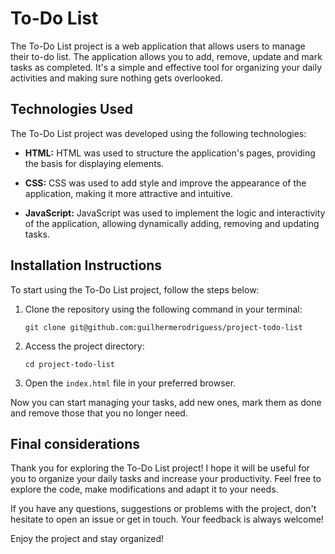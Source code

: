 # To-Do List

The To-Do List project is a web application that allows users to manage their to-do list. The application allows you to add, remove, update and mark tasks as completed. It's a simple and effective tool for organizing your daily activities and making sure nothing gets overlooked.

## Technologies Used

The To-Do List project was developed using the following technologies:

- **HTML:** HTML was used to structure the application's pages, providing the basis for displaying elements.

- **CSS:** CSS was used to add style and improve the appearance of the application, making it more attractive and intuitive.

- **JavaScript:** JavaScript was used to implement the logic and interactivity of the application, allowing dynamically adding, removing and updating tasks.

## Installation Instructions

To start using the To-Do List project, follow the steps below:

1. Clone the repository using the following command in your terminal:

   ```
   git clone git@github.com:guilhermerodriguess/project-todo-list
   ```

2. Access the project directory:

   ```
   cd project-todo-list
   ```

3. Open the `index.html` file in your preferred browser.

Now you can start managing your tasks, add new ones, mark them as done and remove those that you no longer need.

## Final considerations

Thank you for exploring the To-Do List project! I hope it will be useful for you to organize your daily tasks and increase your productivity. Feel free to explore the code, make modifications and adapt it to your needs.

If you have any questions, suggestions or problems with the project, don't hesitate to open an issue or get in touch. Your feedback is always welcome!

Enjoy the project and stay organized!
